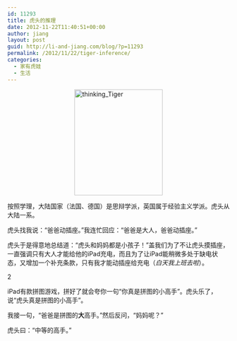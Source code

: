 ```yaml
---
id: 11293
title: 虎头的推理
date: 2012-11-22T11:40:51+00:00
author: jiang
layout: post
guid: http://li-and-jiang.com/blog/?p=11293
permalink: /2012/11/22/tiger-inference/
categories:
  - 家有虎娃
  - 生活
---
```

[<img style="background-image: none; border-bottom: 0px; border-left: 0px; padding-left: 0px; padding-right: 0px; display: block; float: none; margin-left: auto; border-top: 0px; margin-right: auto; border-right: 0px; padding-top: 0px" title="thinking_Tiger" border="0" alt="thinking_Tiger" src="http://li-and-jiang.com/blog/wp-content/uploads/2012/11/thinking_Tiger_thumb.jpg" width="200" height="240" />](http://li-and-jiang.com/blog/wp-content/uploads/2012/11/thinking_Tiger.jpg)

按照学理，大陆国家（法国、德国）是思辩学派，英国属于经验主义学派。虎头从大陆一系。

虎头找我说：“爸爸动插座。”我连忙回应：“爸爸是大人，爸爸动插座。”

虎头于是得意地总结道：“虎头和妈妈都是小孩子！”盖我们为了不让虎头摸插座，一直强调只有大人才能给他的iPad充电，而且为了让iPad能稍微多处于缺电状态，又增加一个补充条款，只有我才能动插座给充电（_白天我上班去啦_）。

2

iPad有款拼图游戏，拼好了就会夸你一句“你真是拼图的小高手”。虎头乐了，说“虎头真是拼图的小高手”。

我接一句，“爸爸是拼图的**大**高手。”然后反问，“妈妈呢？”

虎头曰：“中等的高手。”